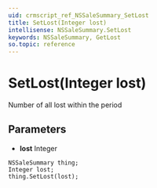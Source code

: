 ```yaml
---
uid: crmscript_ref_NSSaleSummary_SetLost
title: SetLost(Integer lost)
intellisense: NSSaleSummary.SetLost
keywords: NSSaleSummary, GetLost
so.topic: reference
---
```


# SetLost(Integer lost)

Number of all lost within the period

## Parameters

* **lost** Integer

```crmscript
NSSaleSummary thing;
Integer lost;
thing.SetLost(lost);
```

